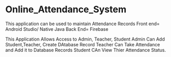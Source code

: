 # Online_Attendance_System
This application can be used to maintain Attendance Records
Front end= Android Studio/ Native Java
Back End= Firebase

This Application Allows Access to Admin, Teacher, Student
Admin Can Add Student,Teacher, Create DAtabase Record
Teacher Can Take Attendance and Add it to Database Records
Student CAn View Thier Attendance Status.

